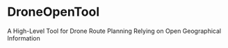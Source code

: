 # DroneOpenTool
A High-Level Tool for Drone Route Planning Relying on Open Geographical Information
